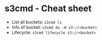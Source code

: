# s3cmd - Cheat sheet
- List all buckets: ``` s3cmd ls ```
- Info of bucket: ``` s3cmd du -H s3://<bucket> ```
- Lifecycle: ``` s3cmd lifecycle s3://<bucket> ```

